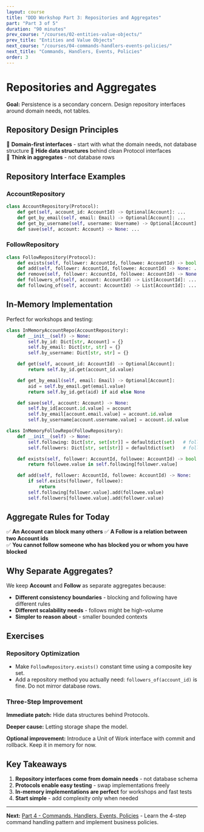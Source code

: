 ```yaml
---
layout: course
title: "DDD Workshop Part 3: Repositories and Aggregates"
part: "Part 3 of 5"
duration: "90 minutes"
prev_course: "/courses/02-entities-value-objects/"
prev_title: "Entities and Value Objects"
next_course: "/courses/04-commands-handlers-events-policies/"
next_title: "Commands, Handlers, Events, Policies"
order: 3
---
```


# Repositories and Aggregates

**Goal:** Persistence is a secondary concern. Design repository interfaces around domain needs, not tables.

## Repository Design Principles

🎯 **Domain-first interfaces** - start with what the domain needs, not database structure
🎯 **Hide data structures** behind clean Protocol interfaces  
🎯 **Think in aggregates** - not database rows

## Repository Interface Examples

### AccountRepository
```python
class AccountRepository(Protocol):
    def get(self, account_id: AccountId) -> Optional[Account]: ...
    def get_by_email(self, email: Email) -> Optional[Account]: ...
    def get_by_username(self, username: Username) -> Optional[Account]: ...
    def save(self, account: Account) -> None: ...
```

### FollowRepository  
```python
class FollowRepository(Protocol):
    def exists(self, follower: AccountId, followee: AccountId) -> bool: ...
    def add(self, follower: AccountId, followee: AccountId) -> None: ...
    def remove(self, follower: AccountId, followee: AccountId) -> None: ...
    def followers_of(self, account: AccountId) -> List[AccountId]: ...
    def following_of(self, account: AccountId) -> List[AccountId]: ...
```

## In-Memory Implementation

Perfect for workshops and testing:

```python
class InMemoryAccountRepo(AccountRepository):
    def __init__(self) -> None:
        self.by_id: Dict[str, Account] = {}
        self.by_email: Dict[str, str] = {}
        self.by_username: Dict[str, str] = {}

    def get(self, account_id: AccountId) -> Optional[Account]:
        return self.by_id.get(account_id.value)

    def get_by_email(self, email: Email) -> Optional[Account]:
        aid = self.by_email.get(email.value)
        return self.by_id.get(aid) if aid else None

    def save(self, account: Account) -> None:
        self.by_id[account.id.value] = account
        self.by_email[account.email.value] = account.id.value
        self.by_username[account.username.value] = account.id.value
```

```python
class InMemoryFollowRepo(FollowRepository):
    def __init__(self) -> None:
        self.following: Dict[str, set[str]] = defaultdict(set)   # follower -> set(followee)
        self.followers: Dict[str, set[str]] = defaultdict(set)   # followee -> set(follower)

    def exists(self, follower: AccountId, followee: AccountId) -> bool:
        return followee.value in self.following[follower.value]

    def add(self, follower: AccountId, followee: AccountId) -> None:
        if self.exists(follower, followee):
            return
        self.following[follower.value].add(followee.value)
        self.followers[followee.value].add(follower.value)
```

## Aggregate Rules for Today

✅ **An Account can block many others**
✅ **A Follow is a relation between two Account ids**  
✅ **You cannot follow someone who has blocked you or whom you have blocked**

## Why Separate Aggregates?

We keep **Account** and **Follow** as separate aggregates because:

- **Different consistency boundaries** - blocking and following have different rules
- **Different scalability needs** - follows might be high-volume
- **Simpler to reason about** - smaller bounded contexts

## Exercises

### Repository Optimization
* Make `FollowRepository.exists()` constant time using a composite key set.
* Add a repository method you actually need: `followers_of(account_id)` is fine. Do not mirror database rows.

### Three-Step Improvement

**Immediate patch:** Hide data structures behind Protocols.

**Deeper cause:** Letting storage shape the model.

**Optional improvement:** Introduce a Unit of Work interface with commit and rollback. Keep it in memory for now.

## Key Takeaways

1. **Repository interfaces come from domain needs** - not database schema
2. **Protocols enable easy testing** - swap implementations freely  
3. **In-memory implementations are perfect** for workshops and fast tests
4. **Start simple** - add complexity only when needed

---

**Next:** [Part 4 - Commands, Handlers, Events, Policies](/courses/04-commands-handlers-events-policies/) - Learn the 4-step command handling pattern and implement business policies.